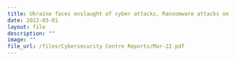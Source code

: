```yaml
---
title: Ukraine faces onslaught of cyber attacks, Ransomware attacks on CII persist
date: 2022-03-01
layout: file
description: ""
image: ""
file_url: /files/Cybersecurity Centre Reports/Mar-22.pdf
---
```

